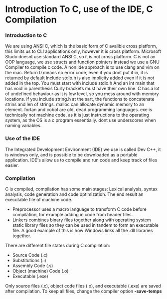 # Introduction To C, use of the IDE, C Compilation

### Introduction to C

We are using ANSI C, which is the basic form of C avalible cross platform, this limits us to CLI applications only, however it is cross platform. Microsoft Studo doesnt use standard ANSI C, so it is not cross platform. C is not an OOP language, we use structs and function pointers instead we use a GNU Compiler to compile c code. A non ide approach is to use clang and vim on the mac. Return 0 means no error code, even if you dont put it in, it is returned by default Include stdio.h is also implicity added even if it is not added in the top. You must start with include stdio.h And an int main that has void in parenthesis Curly brackets must have their own line. C has a lot of undefined behaviour as it is low level, so you mess around with memory locations. if you include string.h at the sart, the functions to concatenate strins and len of strings. malloc can allocate dynamic memory to an element. fortan and cobol are old, dead programming languages. exe is technically not machine code, as it is just instructions to the operating system, as the OS is a c program essentially. dont use underscores when naming variables. 

### Use of the IDE

The Integrated Development Environment \(IDE\) we use is called Dev C++, it is windows only, and is possible to be downloaded as a portable application. IDE's allow us to compile and run code and keep track of files easier.

### Compilation

C is compiled, compilation has some main stages: Lexical analysis, syntax analysis, code generation and code optimization. The end result an executable file of machine code.

* Preprocessor uses a macro language to transform C code before compilation, for example adding in code from header files.
* Linkers combines binary files together along with operating system static library files so they can be used in tandem to form an executable file. A good example of this is how Windows links all the .dll libraries together.

 There are different file states during C compilation:

* Source Code \(.c\)
* Substitutions \(.i\)
* Assembly Code \(.s\)
* Object \(machine\) Code \(.o\)
* Executable \(.exe\)

Only source files \(.c\), object code files \(.o\), and executable \(.exe\) are saved after compilation. To keep all files, change the compiler option **-save-temps**


